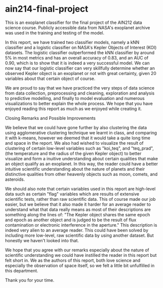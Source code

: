# ain214-final-project
This is an exoplanet classifier for the final project of the AIN212 data science course. Publicly accessible data from NASA's exoplanet archive was used in the training and testing of the model.

In this report, we have trained two classifier models, namely a kNN classifier and a logistic classifier on NASA's Kepler Objects of Interest (KOI) datasets. The logistic classifier outperformed the kNN classifier by around 5% in most metrics and has an overall accuracy of 0.83, and an AUC of 0.90, which is to show that it is indeed a very successful model. We can now say that our logistic classifier can very skillfully determine whether an observed Kepler object is an exoplanet or not with great certainty, given 20 variables about that certain object of course.

We are proud to say that we have practiced the very steps of data science from data collection, preprocessing and cleaning, exploration and analysis to predictive modelling, and finally to model evaluation and numerous visualizations to better explain the whole process. We hope that you have enjoyed reading this report as much as we enjoyed while creating it.

Closing Remarks and Possible Improvements

We believe that we could have gone further by also clustering the data using agglomerative clustering technique we learnt in class, and comparing it with k-means, however we deemed that it would take a quite long time and space in the report. We also had wished to visualize the result of clustering of certain low-level variables such as "koi_teq", and "teq_prad", (the temperature and the radius of the given Kepler object) to better visualize and form a inuitive understanding about certain qualities that make an object qualify as an exoplanet. In this way, the reader could have a better intuitive scientific understanding about the nature of planets and their distinctive qualities from other heavenly objects such as moon, comets, and asteroids.

We should also note that certain variables used in this report are high-level data such as certain "flag" variables which are results of extensive scientific tests, rather than raw scientific data. This of course made our job easier, but we believe that it also made it harder for an average reader to understand what that data really means as most of their descriptions are something along the lines of: "The Kepler object shares the same epoch and epoch as another object and is judged to be the result of flux contamination or electronic interference in the aperture." This description is indeed very alien to an average reader. This could have been solved by including more low-level, raw scientific data by using another dataset. But honestly we haven't looked into that.

We hope that you agree with our remarks especially about the nature of scientific understanding we could have instilled the reader in this report but felt short in. We as the authors of this report, both love science and especially the observation of space itself, so we felt a little bit unfulfilled in this department.

Thank you for your time.
